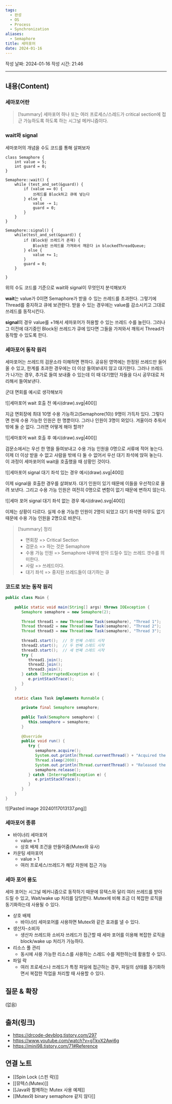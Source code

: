 ```yaml
---
tags:
  - 완성
  - OS
  - Process
  - Synchronization
aliases:
  - Semaphore
title: 세마포어
date: 2024-01-16
---
```

작성 날짜: 2024-01-16
작성 시간: 21:46


----
## 내용(Content)
### 세마포어란
>[!summary] 세마포어
>하나 또는 여러 프로세스/스레드가 critical section에 접근 가능하도록 하도록 하는 시그널 메커니즘이다.

### wait와 signal

세마포어의 개념을 수도 코드를 통해 살펴보자

```text
class Semaphore {
	int value = 5;
	int guard = 0;
}

Semaphore::wait() {
	while (test_and_set(&guard)) {
		if (value == 0) {
			쓰레드를 Block하고 큐에 넣는다
		} else {
			value -= 1;
			guard = 0;
		}
	}
}

Semaphore::signal() {
	while(test_and_set(&guard)) {
		if (Block된 쓰레드가 존재) {
			Block된 쓰레드를 가져와서 깨운다 in blockedThreadQueue;
		} else {
			value += 1;
		}
		guard = 0;
	}

}
```

위의 수도 코드를 기준으로 wait와 signal이 무엇인지 분석해보자

**wait**는 value가 0이면 Semaphore가 받을 수 있는 쓰레드를 초과한다. 그렇기에 Thread를 중지하고 큐에 보관한다. 받을 수 있는 경우에는 value를 감소시키고 그대로 쓰레드를 동작시킨다. 


**signal**의 경우 value를 +1해서 세마포어가 허용할 수 있는 쓰레드 수를 늘린다. 그러나 그 이전에 대기중인 Block된 쓰레드가 큐에 있다면 그들을 가져와서 깨워서 Thread가 동작할 수 있도록 한다.

### 세마포어 동작 원리
세마포어는 쓰레드의 검문소라 이해하면 편하다. 공유된 영역에는 한정된 쓰레드만 들어올 수 있고, 한계를 초과한 경우에는 더 이상 들여보내지 않고 대기한다.  그러나 쓰레드가 나가는 경우, 추가로 들여 보내줄 수 있는데 이 때 대기했던 자들을 다시 공무대로 처리해서 들여보낸다.

군대 면회를 예시로 생각해보자

![[세마포어 wait 호출 전 예시(draw).svg|400]]

지금 면회장에 최대 10명 수용 가능하고(Semaphore(10)) 9명이 가득차 있다. 그렇다면 현재 수용 가능한 인원은 한 명뿐이다. 그러나 인원이 3명이 와있다. 겨울이라 추워서 밖에 둘 순 없다. 그러면 어떻게 해야 할까?

![[세마포어 wait 호출 후 예시(draw).svg|400]]

검문소에서는 우선 한 명을 들여보내고 수용 가능 인원을 0명으로 서류에 적어 놓는다. 이제 더 이상 받을 수 없고 사람을 밖에 다 둘 수 없어서 우선 대기 좌석에 앉혀 놓는다. 이 과정이 세마포어의 wait을 호출했을 때 상황인 것이다.

![[세마포어 signal 대기 좌석 있는 경우 예시(draw).svg|400]]

이제 signal을 호출한 경우를 살펴보자. 대기 인원이 있기 때문에 이들을 우선적으로 올려 보낸다. 그리고 수용 가능 인원은 여전히 0명으로 변함이 없기 때문에 변하지 않는다. 

![[세마 포어 signal 대기 좌석 없는 경우 예시(draw).svg|400]]

이제는 상황이 다르다. 실제 수용 가능한 인원이 2명이 되었고 대기 좌석엔 아무도 없기 때문에 수용 가능 인원을 2명으로 바꾼다.

>[!summary] 정리
>- 면회장 => Critical Section
>- 검문소 => 하는 것은 Semaphore
>- 수용 가능 인원 => Semaphore 내부에 받아 드릴수 있는 쓰레드 갯수를 의미한다.
>- 사람 => 쓰레드이다. 
>- 대기 좌석 => 중지된 쓰레드들이 대기하는 큐


### 코드로 보는 동작 원리
```java
public class Main {  
  
    public static void main(String[] args) throws IOException {  
       Semaphore semaphore = new Semaphore(2);  
  
       Thread thread1 = new Thread(new Task(semaphore), "Thread 1");  
       Thread thread2 = new Thread(new Task(semaphore), "Thread 2");  
       Thread thread3 = new Thread(new Task(semaphore), "Thread 3");  
  
       thread1.start();  // 첫 번째 스레드 시작  
       thread2.start();  // 두 번째 스레드 시작  
       thread3.start();  // 세 번째 스레드 시작  
       try {  
          thread1.join();  
          thread2.join();  
          thread3.join();  
       } catch (InterruptedException e) {  
          e.printStackTrace();  
       }  
    }  
  
    static class Task implements Runnable {  
  
       private final Semaphore semaphore;  
  
       public Task(Semaphore semaphore) {  
          this.semaphore = semaphore;  
       }  
  
       @Override  
       public void run() {  
          try {  
             semaphore.acquire();  
             System.out.println(Thread.currentThread() + "Acquired the semaphore");  
             Thread.sleep(2000);  
             System.out.println(Thread.currentThread() + "Released the semaphore");  
             semaphore.release();  
          } catch (InterruptedException e) {  
             e.printStackTrace();  
          }  
       }  
    }  
}
```

![[Pasted image 20240117013137.png]]
### 세마포어 종류

- 바이너리 세마포어
	- value = 1
	- 상호 배제 조건을 만들어줌(Mutex와 유사)
- 카운팅 세마포어
	- value > 1
	- 여러 프로세스/쓰레드가 해당 자원에 접근 가능

### 세마 포어 용도
세마 포어는 시그널 메커니즘으로 동작하기 때문에 뮤텍스와 달리 여러 쓰레드를 받아 드릴 수 있고, Wait/wake up 처리를 담당한다.  Mutex에 비해 조금 더 복잡한 로직을 동기화하는데 사용될 수 있다.

- 상호 배제
	- 바이너리 세마포어를 사용하면 Mutex와 같은 효과를 낼 수 있다.
- 생산자-소비자
	- 생산자 쓰레드와 소비자 쓰레드가 접근할 때 세마 포어를 이용해 복잡한 로직을 block/wake up 처리가 가능하다.
- 리소스 풀 관리
	- 동시에 사용 가능한 리소스를 사용하는 스레드 수를 제한하는데 활용할 수 있다.
- 파일 락
	- 여러 프로세스나 쓰레드가 특정 파일에 접근하는 경우, 파일의 상태를 동기화하면서 복잡한 작업을 처리할 때 사용할 수 있다.

## 질문 & 확장

(없음)

## 출처(링크)
- https://drcode-devblog.tistory.com/297
- https://www.youtube.com/watch?v=gTkvX2Awj6g
- https://mini98.tistory.com/71#Reference
## 연결 노트
- [[Spin Lock (스핀 락)]]
- [[뮤텍스(Mutex)]]
- [[Java와 함께하는 Mutex 사용 예제]]
- [[Mutex와 binary semaphore 같지 않다]]







